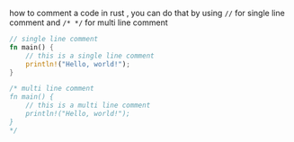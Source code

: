 



how to comment a code in rust , 
you can do that by using `//` for single line comment and `/* */` for multi line comment

```rust
// single line comment
fn main() {
    // this is a single line comment
    println!("Hello, world!");
}

```

```rust
/* multi line comment
fn main() {
    // this is a multi line comment
    println!("Hello, world!");
}
*/
```

